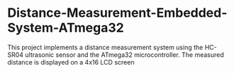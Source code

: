 # Distance-Measurement-Embedded-System-ATmega32
This project implements a distance measurement system using the HC-SR04 ultrasonic sensor and the ATmega32 microcontroller. The measured distance is displayed on a 4x16 LCD screen
